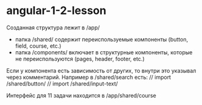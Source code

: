 # angular-1-2-lesson

Созданная структура лежит в /app/
- папка /shared/ содержит переиспользуемые компоненты (button, field, course, etc.)
- папка /components/ включает в структурные компоненты, которые не переиспользуются (pages, header, footer, etc.) 


Если у компонента есть зависимость от других, то внутри это указывал через комментарий. 
Например в /shared/search есть:
// import /shared/button/
// import /shared/input-text/


Интерфейс для 11 задачи находится в 
/app/shared/course
